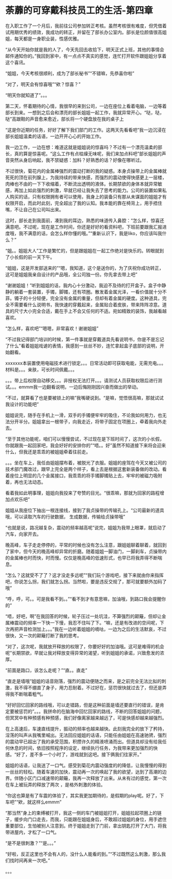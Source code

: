 # 荼蘼的可穿戴科技员工的生活-第四章

在入职工作了一个月后，我前往公司参加转正考核。虽然考核很有难度，但凭借着试用期优秀的绩效，我成功的转正，并留在了部长办公室内。部长是位颜值很高姐姐，每天都是一身职业装，性感优雅。

“从今天开始你就是我的人了，今天先回去收拾下，明天正式上班，其他的事情会邮件通知你的。”我回到家中，有一点点不真实的感觉，连忙打开软件跟姐姐分享着这个喜讯。

“姐姐，今天考核很顺利，成为了部长秘书”“不错嘛，先恭喜你啦”

“对了，明天会有惊喜哦”“欸？惊喜？”

“明天你就知道了”。。。

第二天，怀着期待的心情，我很早的来到公司，一边在座位上看着电脑，一边等着部长到来。一想到之后会和漂亮的部长姐姐一起工作，我就异常开心。“哒，哒，哒”高跟鞋的声音愈来愈近，部长将一个硬盘放在我的桌子上

“这是你近期的任务，好好了解下我们部门的工作。这两天先看看吧”我一边沉浸在部长姐姐温柔的话语，一边开开心心的开始工作。

我一边工作，一边在想：难道这就是姐姐说的惊喜吗？不过有一个漂亮温柔的部长，真的算是惊喜呢。“这么工作有点枯燥无味呢，我们来加点料吧”部长姐姐的声音突然从身后响起，我不禁疑惑：加料？好熟悉的话？好像在哪听过。

不过很快，菊花内的金属棒强烈的震动打断的我的疑惑。本身贞操带上的金属棒就死死的顶在前列腺上，为我持续的带来快感，而强烈的震动使得快感更上一层楼，肉棒也不由的一下下收缩着，不断流出透明的液体。长期禁欲的身体本就异常敏感，再加上如此强烈的刺激，早就已经让我失去了思考的能力。公司的装置如果私人购买的话，只有权限拥有者可以使用，我身上的装备只有那从未谋面的姐姐才有权限开启，而此时此刻，完全超出了我的认知。我本能的靠在椅背上，用手捂住嘴，不让自己在公司叫出来。

这时，部长走到我面前，凑到我的耳边，熟悉的味道传入鼻腔：“怎么样，惊喜还满意吧。不过呢，现在是工作时间，你还是好好的看资料吧，下班前要跟我汇报进度哦，我不满意的话，会怎么样你懂的哦。”“重新认识下，我是liko，你应该叫我什么？”

“姐。。姐姐大人”工作是繁忙的，但是跟姐姐在一起工作绝对是快乐的。转眼就到了小长假的前一天下午。

“姐姐，这是开发部送来的”“嗯，我知道，这个是送你的，为了庆祝你成功转正，这可是姐姐我亲自设计的产品哦，全公司独一份。你先拿去带上吧”

“谢谢姐姐！”听到姐姐的话，我内心十分激动，我迫不及待的打开盒子。盒子中静静的躺着一套装置，手镯，脚镯，还有项圈。散发着金属光泽，一看价值就十分不菲。镯子的十分轻便，完全没有金属的重量，但却有着金属的硬度。这种道具，完全不需要看什么说明书，我快速的穿戴起来，金属贴合着皮肤，带来阵阵凉意。道具的尺寸大小完全合适，戴在手上不会又任何的不适。宛如精致的装饰，我越看越喜欢。

“怎么样，喜欢吧”“嗯嗯，非常喜欢！谢谢姐姐”

“不过我记得部门培训的时候，第一件事就是穿戴道具先看说明书，你是不是忘记了什么”看着姐姐戏谑的表情，我感到一丝丝不妙，连忙拿起盒子底部的说明，开始翻看。

xxxxxxx本装置使用电磁技术进行锁定。。。日常活动即可获取电能，无需充电。。。材料是。。。亲肤，可长时间佩戴。。。

。。。带上后权限自动移交。。。非授权无法打开。。。请测试人员获取权限后进行测试。。。emmm我一边翻看说明，一边后悔刚刚因兴奋而做出的举动。

“不过，就算看了也是要被锁上的嘛”我嘴硬说到。“是嘛，觉悟很高嘛，那就试试我设计的功能吧”

姐姐说完，随手在手机上一滑，双手的手镯便牢牢的吸住，不论我如何用力，也无法分开半分。姐姐拿出一根带子，向我走近，将带子固定在项圈上，牵着我向外走去。

“至于其他功能呢，咱们可以慢慢尝试，不过现在是下班时间了，这次的小长假，你就跟我一起回家吧，我会好好的安排你的”“唔。。好”虽然不知道接下来将会迎来什么，但我还是乖乖的被姐姐牵着往前走。

。。。坐在车上，我任由姐姐摆布着，被脱光了衣服。姐姐的座驾在今天又被公司的技术部门魔改过，跟早上完全是两个样子，看上去是根据这套新装备做的改动。看着座位上明显的几个金属接口，我乖乖的将手镯脚镯贴上去，牢牢的被磁力吸附着，再也无法动态。

看着我如此明事理，姐姐向我投来了夸赞的目光。“很乖嘛，那就为回家的路程增加点欢乐吧”

姐姐从我座位下抽出一根连接线，接到了我贞操带的传输孔上。“公司最新的道具哦，可以读取汽车的行驶数据， 生成数据，传输给贞操带哦”

“也就是说，路况越复杂，震动的频率越高呢”说完，姐姐为我带上眼罩，就启动了汽车，向家开去。

晚高峰，车子走走停停的，平常的时候也没有怎么注意，跟姐姐聊着聊着，就回到了家中，但今天的晚高峰却异常的折磨。随着姐姐一脚油门，一脚刹车，贞操带内的金属棒也时而快，时而慢。仅仅是晚高峰的低速形式，也早已将我弄得不断喘息。

“怎么？这就受不了了？这才没走多远呢”“我们玩个游戏吧，接下来就由你来指挥吧，你说怎么拐，我们就怎么拐。当然啦，要是违反交规了，那可就要额外加码了哦”

“呼，呼，可。。可是我看不到。。”“看不到才有意思嘛，加油哦，到路口我会提醒你的”

“唔，好吧，啊”在我回答的时候，轮子压过一处坑洼，不算强烈的颠簸，但却让金属棒震动的频率一下快一下慢，我忍不住叫了下。“嘛，还是有改进的空间呢，下次再把声音检测加上。。。”我在一边听着姐姐的嘀咕，一边为之后的生活默哀，不过很快，又一次的颠簸打断了我的思考。

“对了，这次呢，我就放开释放的权限了，你要好好的加油哦。这可是难得的机会呢”长期禁欲，早就让我对释放变得异常的渴望，听到姐姐的承诺，兴致愈发的浓厚。

“前面是路口，该怎么走呢？”“直。。直走”

“直走是墙哦”姐姐的话音刚落，强烈的震动便随之而来，是之前完全无法比拟的刺激，我不得不绷直了身子，用力忍耐着。不过好在，惩罚很快就过去了，但还是弄得我不断喘着粗气。

“好好回忆回家的路线哦，可以走错路，但是这种前面是墙还要直行的错误，是肯定要被惩罚的”。。。我拼命的在脑海中回忆回家的路线，不断的回答姐姐的问题，但冥冥中有种预感有种预感，我们好像离家越来越远了，可是快感却越来越强烈。

在上高速后，车速直线提升，振动的频率也越来越快。此刻我完全的放下了矜持，淫荡的叫声从我嘴里喊出。无法回应姐姐的话语，只能任由姐姐在高速驰骋，强烈的震动早已超出了我的承受范围，积攒许久的精液喷涌而出。但道具却没有给我任何休息的时间，依旧按照程序的设定，继续执行任务，为我带来更加强烈的快感。“好了，差不多一个小时了，游戏就到这吧。接下俩我们往家开。”

姐姐的话语，让我送了一口气。感受到菊花内震动强度的的降低，让我慢慢的得到一丝丝的轻松。随着车速的加快，震动再一次的唤起了我的欲望，达到了高潮的边界。伴随小区门口减速带的颠簸，我再一次释放了出来。从未有过的感觉，第一次在车上被玩弄的释放了两次 ，是格外刺激的体验。

“你这也算是有了车震的体验了，其实我更加期待的，是假期的play呢。好了，下车吧”“欸，就这样么emmm”

“那当然”身上的束缚被打开，我这一侧的车门被姐姐打开，姐姐拉起项圈上的链子，缓步向门口走去，而我，只能跟在姐姐身后，不敢超过姐姐的身位，用手遮住重要部位，生怕被别人注意到。终于姐姐走到了门前，拿出钥匙打开了大门，将我带进屋内，才松了一口气。

“是不是很刺激？”“是。。。”

“好啦，反正这里也不会有人的，没什么人能看的到。”“不过既然这么刺激，那么我们找时间再来一次吧。”

。。。
